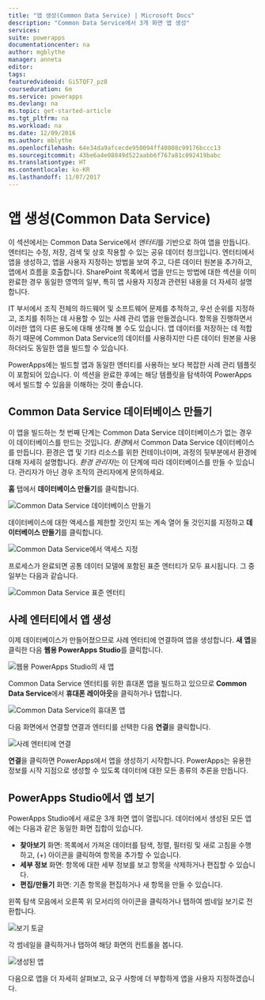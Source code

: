 ```yaml
---
title: "앱 생성(Common Data Service) | Microsoft Docs"
description: "Common Data Service에서 3개 화면 앱 생성"
services: 
suite: powerapps
documentationcenter: na
author: mgblythe
manager: anneta
editor: 
tags: 
featuredvideoid: Gi5TQF7_pz8
courseduration: 6m
ms.service: powerapps
ms.devlang: na
ms.topic: get-started-article
ms.tgt_pltfrm: na
ms.workload: na
ms.date: 12/09/2016
ms.author: mblythe
ms.openlocfilehash: 64e34da9afcecde950094ff40808c99176bccc13
ms.sourcegitcommit: 43be6a4e08849d522aabb6f767a81c092419babc
ms.translationtype: HT
ms.contentlocale: ko-KR
ms.lasthandoff: 11/07/2017
---
```

# <a name="generate-an-app-common-data-service"></a>앱 생성(Common Data Service)
이 섹션에서는 Common Data Service에서 *엔터티*를 기반으로 하여 앱을 만듭니다. 엔터티는 수정, 저장, 검색 및 상호 작용할 수 있는 공유 데이터 청크입니다. 엔터티에서 앱을 생성하고, 앱을 사용자 지정하는 방법을 보여 주고, 다른 데이터 원본을 추가하고, 앱에서 흐름을 호출합니다. SharePoint 목록에서 앱을 만드는 방법에 대한 섹션을 이미 완료한 경우 동일한 영역의 일부, 특히 앱 사용자 지정과 관련된 내용을 더 자세히 설명합니다.

IT 부서에서 조직 전체의 하드웨어 및 소프트웨어 문제를 추적하고, 우선 순위를 지정하고, 조치를 취하는 데 사용할 수 있는 사례 관리 앱을 만들겠습니다. 항목을 진행하면서 이러한 앱의 다른 용도에 대해 생각해 볼 수도 있습니다. 앱 데이터를 저장하는 데 적합하기 때문에 Common Data Service의 데이터를 사용하지만 다른 데이터 원본을 사용하더라도 동일한 앱을 빌드할 수 있습니다.

PowerApps에는 빌드할 앱과 동일한 엔터티를 사용하는 보다 복잡한 사례 관리 템플릿이 포함되어 있습니다. 이 섹션을 완료한 후에는 해당 템플릿을 탐색하여 PowerApps에서 빌드할 수 있음을 이해하는 것이 좋습니다.

## <a name="create-a-common-data-service-database"></a>Common Data Service 데이터베이스 만들기
이 앱을 빌드하는 첫 번째 단계는 Common Data Service 데이터베이스가 없는 경우 이 데이터베이스를 만드는 것입니다. *환경*에서 Common Data Service 데이터베이스를 만듭니다. 환경은 앱 및 기타 리소스를 위한 컨테이너이며, 과정의 뒷부분에서 환경에 대해 자세히 설명합니다. *환경 관리자*는 이 단계에 따라 데이터베이스를 만들 수 있습니다. 관리자가 아닌 경우 조직의 관리자에게 문의하세요.

**홈** 탭에서 **데이터베이스 만들기**를 클릭합니다.

![Common Data Service 데이터베이스 만들기](./media/learning-case-app-generate/create-database.png)

데이터베이스에 대한 액세스를 제한할 것인지 또는 계속 열어 둘 것인지를 지정하고 **데이터베이스 만들기**를 클릭합니다.

![Common Data Service에서 액세스 지정](./media/learning-case-app-generate/specify-access.png)

프로세스가 완료되면 공통 데이터 모델에 포함된 표준 엔터티가 모두 표시됩니다. 그 중 일부는 다음과 같습니다.

![Common Data Service 표준 엔터티](./media/learning-case-app-generate/standard-entities.png)

## <a name="generate-an-app-from-the-case-entity"></a>사례 엔터티에서 앱 생성
이제 데이터베이스가 만들어졌으므로 사례 엔터티에 연결하여 앱을 생성합니다. **새 앱**을 클릭한 다음 **웹용 PowerApps Studio**를 클릭합니다.

![웹용 PowerApps Studio의 새 앱](./media/learning-case-app-generate/choose-studio.png)

Common Data Service 엔터티를 위한 휴대폰 앱을 빌드하고 있으므로 **Common Data Service**에서 **휴대폰 레이아웃**을 클릭하거나 탭합니다.

![Common Data Service의 휴대폰 앱](./media/learning-case-app-generate/common-phone.png)

다음 화면에서 연결할 연결과 엔터티를 선택한 다음 **연결**을 클릭합니다.

![사례 엔터티에 연결](./media/learning-case-app-generate/connect-entity.png)

**연결**을 클릭하면 PowerApps에서 앱을 생성하기 시작합니다. PowerApps는 유용한 정보를 시작 지점으로 생성할 수 있도록 데이터에 대한 모든 종류의 추론을 만듭니다.

## <a name="view-the-app-in-powerapps-studio"></a>PowerApps Studio에서 앱 보기
PowerApps Studio에서 새로운 3개 화면 앱이 열립니다. 데이터에서 생성된 모든 앱에는 다음과 같은 동일한 화면 집합이 있습니다.

* **찾아보기** 화면: 목록에서 가져온 데이터를 탐색, 정렬, 필터링 및 새로 고침을 수행하고, (+) 아이콘을 클릭하여 항목을 추가할 수 있습니다.
* **세부 정보** 화면: 항목에 대한 세부 정보를 보고 항목을 삭제하거나 편집할 수 있습니다.
* **편집/만들기** 화면: 기존 항목을 편집하거나 새 항목을 만들 수 있습니다.

왼쪽 탐색 모음에서 오른쪽 위 모서리의 아이콘을 클릭하거나 탭하여 썸네일 보기로 전환합니다.

![보기 토글](./media/learning-case-app-generate/toggle-view.png)

각 썸네일을 클릭하거나 탭하여 해당 화면의 컨트롤을 봅니다.

![생성된 앱](./media/learning-case-app-generate/finished-app.png)

다음으로 앱을 더 자세히 살펴보고, 요구 사항에 더 부합하게 앱을 사용자 지정하겠습니다.

